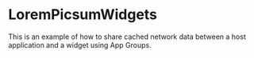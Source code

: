 #  LoremPicsumWidgets

This is an example of how to share cached network data between a host application and a widget using App Groups. 

